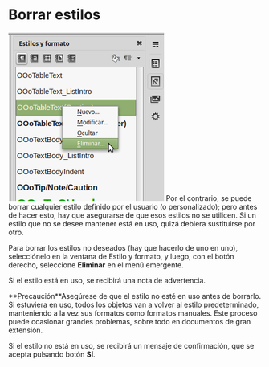 
# Borrar estilos

![](img/Seleccion_217.png)
Por el contrario, se puede borrar cualquier estilo definido por el usuario (o personalizado); pero antes de hacer esto, hay que asegurarse de que esos estilos no se utilicen. Si un estilo que no se desee mantener está en uso, quizá debiera sustituirse por otro.

Para borrar los estilos no deseados (hay que hacerlo de uno en uno), selecciónelo en la ventana de Estilo y formato, y luego, con el botón derecho, seleccione **Eliminar** en el menú emergente.

Si el estilo está en uso, se recibirá una nota de advertencia.
<td width="802" bgcolor="#ffd320">**Precaución**</td><td width="3543">Asegúrese de que el estilo no esté en uso antes de borrarlo. Si estuviera en uso, todos los objetos van a volver al estilo predeterminado, manteniendo a la vez sus formatos como formatos manuales. Este proceso puede ocasionar grandes problemas, sobre todo en documentos de gran extensión.</td>



Si el estilo no está en uso, se recibirá un mensaje de confirmación, que se acepta pulsando botón **Sí**.

